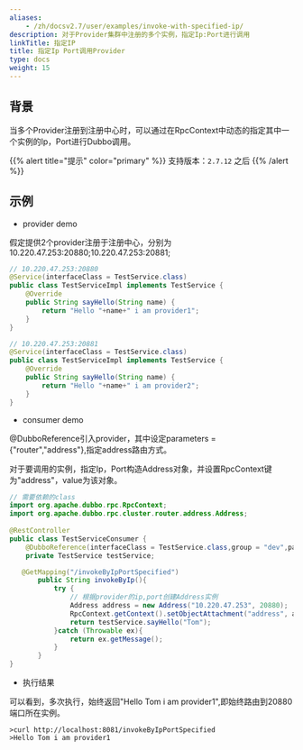 ```yaml
---
aliases:
    - /zh/docsv2.7/user/examples/invoke-with-specified-ip/
description: 对于Provider集群中注册的多个实例，指定Ip:Port进行调用
linkTitle: 指定IP
title: 指定Ip Port调用Provider
type: docs
weight: 15
---
```



## 背景
当多个Provider注册到注册中心时，可以通过在RpcContext中动态的指定其中一个实例的Ip，Port进行Dubbo调用。

{{% alert title="提示" color="primary" %}}
支持版本：`2.7.12` 之后
{{% /alert %}}

## 示例

- provider demo

假定提供2个provider注册于注册中心，分别为10.220.47.253:20880;10.220.47.253:20881;

```java
// 10.220.47.253:20880
@Service(interfaceClass = TestService.class)
public class TestServiceImpl implements TestService {
    @Override
    public String sayHello(String name) {
        return "Hello "+name+" i am provider1";
    }
}

// 10.220.47.253:20881
@Service(interfaceClass = TestService.class)
public class TestServiceImpl implements TestService {
    @Override
    public String sayHello(String name) {
        return "Hello "+name+" i am provider2";
    }
}
```

- consumer demo

@DubboReference引入provider，其中设定parameters = {"router","address"},指定address路由方式。

对于要调用的实例，指定Ip，Port构造Address对象，并设置RpcContext键为"address"，value为该对象。

```java
// 需要依赖的class
import org.apache.dubbo.rpc.RpcContext;
import org.apache.dubbo.rpc.cluster.router.address.Address;
    
@RestController
public class TestServiceConsumer {
    @DubboReference(interfaceClass = TestService.class,group = "dev",parameters = {"router","address"})
    private TestService testService;

   @GetMapping("/invokeByIpPortSpecified")
       public String invokeByIp(){
           try {
               // 根据provider的ip,port创建Address实例
               Address address = new Address("10.220.47.253", 20880);
               RpcContext.getContext().setObjectAttachment("address", address);
               return testService.sayHello("Tom");
           }catch (Throwable ex){
               return ex.getMessage();
           }
       }
}
```

- 执行结果

可以看到，多次执行，始终返回"Hello Tom i am provider1",即始终路由到20880端口所在实例。

```
>curl http://localhost:8081/invokeByIpPortSpecified
>Hello Tom i am provider1             
```